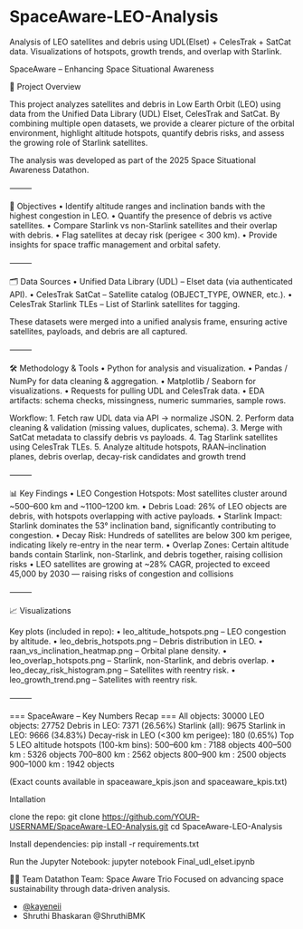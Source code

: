 # SpaceAware-LEO-Analysis
Analysis of LEO satellites and debris using UDL(Elset) + CelesTrak + SatCat data. Visualizations of hotspots, growth trends, and overlap with Starlink.

SpaceAware – Enhancing Space Situational Awareness

📌 Project Overview

This project analyzes satellites and debris in Low Earth Orbit (LEO) using data from the Unified Data Library  (UDL) Elset, CelesTrak and SatCat.
By combining multiple open datasets, we provide a clearer picture of the orbital environment, highlight altitude hotspots, quantify debris risks, and assess the growing role of Starlink satellites.

The analysis was developed as part of the 2025 Space Situational Awareness Datathon.

⸻

🎯 Objectives
	•	Identify altitude ranges and inclination bands with the highest congestion in LEO.
	•	Quantify the presence of debris vs active satellites.
	•	Compare Starlink vs non-Starlink satellites and their overlap with debris.
	•	Flag satellites at decay risk (perigee < 300 km).
	•	Provide insights for space traffic management and orbital safety.

⸻

🗂️ Data Sources
	•	Unified Data Library (UDL) – Elset data (via authenticated API).
	•	CelesTrak SatCat – Satellite catalog (OBJECT_TYPE, OWNER, etc.).
	•	CelesTrak Starlink TLEs – List of Starlink satellites for tagging.

These datasets were merged into a unified analysis frame, ensuring active satellites, payloads, and debris are all captured.

⸻

🛠️ Methodology & Tools
	•	Python for analysis and visualization.
	•	Pandas / NumPy for data cleaning & aggregation.
	•	Matplotlib / Seaborn for visualizations.
	•	Requests for pulling UDL and CelesTrak data.
	•	EDA artifacts: schema checks, missingness, numeric summaries, sample rows.

Workflow:
	1.	Fetch raw UDL data via API → normalize JSON.
	2.	Perform data cleaning & validation (missing values, duplicates, schema).
	3.	Merge with SatCat metadata to classify debris vs payloads.
	4.	Tag Starlink satellites using CelesTrak TLEs.
	5.	Analyze altitude hotspots, RAAN–inclination planes, debris overlap, decay-risk candidates and growth trend

⸻

📊 Key Findings
	•	LEO Congestion Hotspots: Most satellites cluster around ~500–600 km and ~1100–1200 km.
	•	Debris Load: 26% of LEO objects are debris, with hotspots overlapping with active payloads.
	•	Starlink Impact: Starlink dominates the 53° inclination band, significantly contributing to congestion.
	•	Decay Risk: Hundreds of satellites are below 300 km perigee, indicating likely re-entry in the near term.
	•	Overlap Zones: Certain altitude bands contain Starlink, non-Starlink, and debris together, raising collision risks
 	•	LEO satellites are growing at ~28% CAGR, projected to exceed 45,000 by 2030 — raising risks of congestion and collisions
 

⸻

📈 Visualizations

Key plots (included in repo):
	•	leo_altitude_hotspots.png – LEO congestion by altitude.
	•	leo_debris_hotspots.png – Debris distribution in LEO.
	•	raan_vs_inclination_heatmap.png – Orbital plane density.
	•	leo_overlap_hotspots.png – Starlink, non-Starlink, and debris overlap.
	•	leo_decay_risk_histogram.png – Satellites with reentry risk.
    •	leo_growth_trend.png – Satellites with reentry risk.
    

⸻

 === SpaceAware – Key Numbers Recap ===
All objects: 30000
LEO objects: 27752
Debris in LEO: 7371  (26.56%)
Starlink (all): 9675
Starlink in LEO: 9666  (34.83%)
Decay-risk in LEO (<300 km perigee): 180  (0.65%)
Top 5 LEO altitude hotspots (100-km bins):
   500–600  km : 7188 objects
   400–500  km : 5326 objects
   700–800  km : 2562 objects
   800–900  km : 2500 objects
   900–1000 km : 1942 objects

(Exact counts available in spaceaware_kpis.json and spaceaware_kpis.txt)

Intallation

clone the repo: 
git clone https://github.com/YOUR-USERNAME/SpaceAware-LEO-Analysis.git
cd SpaceAware-LEO-Analysis

Install dependencies:
pip install -r requirements.txt

Run the Jupyter Notebook:
jupyter notebook Final_udl_elset.ipynb

👩‍🚀 Team
Datathon Team: Space Aware Trio 
Focused on advancing space sustainability through data-driven analysis.  
- [@kayeneii](https://github.com/kayeneii) 
- Shruthi Bhaskaran @ShruthiBMK
